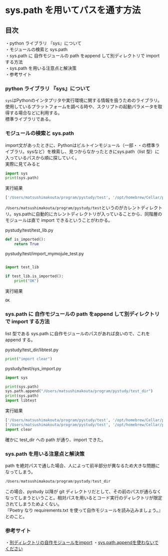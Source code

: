 # sys.path を用いてパスを通す方法

## 目次

・python ライブラリ 『sys』について  
・モジュールの検索と sys.path  
・sys.path に 自作モジュールの path をappend して別ディレクトリで import する方法  
・sys.path を用いる注意点と解決策  
・参考サイト  

### python ライブラリ 『sys』について

`sys`はPythonのインタプリタや実行環境に関する情報を扱うためのライブラリ。  
使用しているプラットフォームを調べる時や、スクリプトの起動パラメータを取得する場合などに利用する。  
標準ライブラリである。

### モジュールの検索と sys.path

import文があったときに、Pythonはビルトインモジュール（一部・・の標準ライブラリ。sysなど）を検索し、見つからなかったときにsys.path（list 型）に入っているパスから順に探していく。  
実際に見てみると

```python
import sys
print(sys.path)
```

実行結果

```python
['/Users/matsushimakouta/program/pystudy/test', '/opt/homebrew/Cellar/python@3.11/3.11.4/Frameworks/Python.framework/Versions/3.11/lib/python311.zip', '/opt/homebrew/Cellar/python@3.11/3.11.4/Frameworks/Python.framework/Versions/3.11/lib/python3.11', '/opt/homebrew/Cellar/python@3.11/3.11.4/Frameworks/Python.framework/Versions/3.11/lib/python3.11/lib-dynload', '/Users/matsushimakouta/Library/Python/3.11/lib/python/site-packages', '/opt/homebrew/lib/python3.11/site-packages', '/opt/homebrew/Cellar/pybind11/2.10.4/libexec/lib/python3.11/site-packages']
```

`/Users/matsushimakouta/program/pystudy/test`というのがカレントディレクトリ。sys.pathに自動的にカレントディレクトリが入っていることから、同階層のモジュールは直で import できるということがわかる。

pystudy/test/test_lib.py

```python
def is_imported():
    return True
```

pystudy/test/import_mymojule_test.py

```python

import test_lib

if test_lib.is_imported():
    print("OK")
```

実行結果

```python
OK
```

### sys.path に 自作モジュールの path をappend して別ディレクトリで import する方法

list 型である sys.path に自作モジュールのパスがあれば良いので、これを append する。

pystudy/test_dir/libtest.py

```python
print("import clear")
```

pystudy/test/sys_import.py

```python
import sys

print(sys.path)
sys.path.append("/Users/matsushimakouta/program/pystudy/test_dir")
print(sys.path)
import libtest
```

実行結果

```python
['/Users/matsushimakouta/program/pystudy/test', '/opt/homebrew/Cellar/python@3.11/3.11.4/Frameworks/Python.framework/Versions/3.11/lib/python311.zip', '/opt/homebrew/Cellar/python@3.11/3.11.4/Frameworks/Python.framework/Versions/3.11/lib/python3.11', '/opt/homebrew/Cellar/python@3.11/3.11.4/Frameworks/Python.framework/Versions/3.11/lib/python3.11/lib-dynload', '/Users/matsushimakouta/Library/Python/3.11/lib/python/site-packages', '/opt/homebrew/lib/python3.11/site-packages', '/opt/homebrew/Cellar/pybind11/2.10.4/libexec/lib/python3.11/site-packages']
['/Users/matsushimakouta/program/pystudy/test', '/opt/homebrew/Cellar/python@3.11/3.11.4/Frameworks/Python.framework/Versions/3.11/lib/python311.zip', '/opt/homebrew/Cellar/python@3.11/3.11.4/Frameworks/Python.framework/Versions/3.11/lib/python3.11', '/opt/homebrew/Cellar/python@3.11/3.11.4/Frameworks/Python.framework/Versions/3.11/lib/python3.11/lib-dynload', '/Users/matsushimakouta/Library/Python/3.11/lib/python/site-packages', '/opt/homebrew/lib/python3.11/site-packages', '/opt/homebrew/Cellar/pybind11/2.10.4/libexec/lib/python3.11/site-packages', '/Users/matsushimakouta/program/pystudy/test_dir']
import clear
```

確かに test_dir への path が通り、import できた。

### sys.path を用いる注意点と解決策

path を絶対パスで通した場合、人によって前半部分が異なるため大きな問題になってしまう。

```python
/Users/matsushimakouta/program/pystudy/test_dir
```

この場合、pystudy 以降が git ディレクトリだとして、その前のパスが通らなくなってしまうということ。相対パスを用いるとコード実行のディレクトリが限定されてしまうためよくない。  
『Poetry なり requirements.txt を使って自作モジュールを読み込みましょう。』とのこと。

### 参考サイト

・[別ディレクトリの自作モジュールをimport](https://fuji-pocketbook.net/another-dir-module/)
・[sys.path.appendを使わないでください](https://qiita.com/siida36/items/b171922546e65b868679)